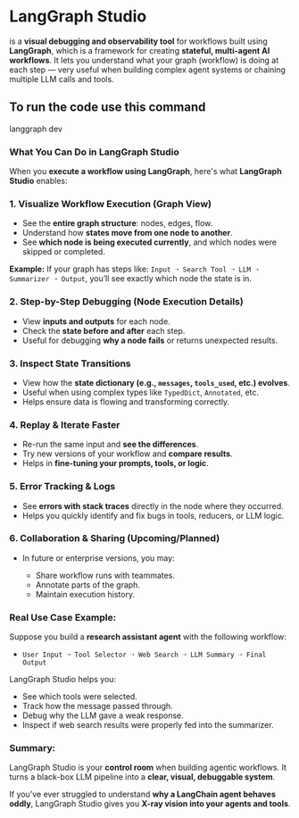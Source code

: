 # LangGraph Studio 
is a **visual debugging and observability tool** for workflows built using **LangGraph**, which is a framework for creating **stateful, multi-agent AI workflows**. It lets you understand what your graph (workflow) is doing at each step — very useful when building complex agent systems or chaining multiple LLM calls and tools.

## To run the code use this command
langgraph dev 

### **What You Can Do in LangGraph Studio**

When you **execute a workflow using LangGraph**, here's what **LangGraph Studio** enables:

### **1. Visualize Workflow Execution (Graph View)**

* See the **entire graph structure**: nodes, edges, flow.
* Understand how **states move from one node to another**.
* See **which node is being executed currently**, and which nodes were skipped or completed.

**Example:**
If your graph has steps like: `Input ➝ Search Tool ➝ LLM ➝ Summarizer ➝ Output`,
you’ll see exactly which node the state is in.

### **2. Step-by-Step Debugging (Node Execution Details)**

* View **inputs and outputs** for each node.
* Check the **state before and after** each step.
* Useful for debugging **why a node fails** or returns unexpected results.

### **3. Inspect State Transitions**

* View how the **state dictionary (e.g., `messages`, `tools_used`, etc.) evolves**.
* Useful when using complex types like `TypedDict`, `Annotated`, etc.
* Helps ensure data is flowing and transforming correctly.

###  **4. Replay & Iterate Faster**

* Re-run the same input and **see the differences**.
* Try new versions of your workflow and **compare results**.
* Helps in **fine-tuning your prompts, tools, or logic**.

### **5. Error Tracking & Logs**

* See **errors with stack traces** directly in the node where they occurred.
* Helps you quickly identify and fix bugs in tools, reducers, or LLM logic.

### **6. Collaboration & Sharing (Upcoming/Planned)**

* In future or enterprise versions, you may:

  * Share workflow runs with teammates.
  * Annotate parts of the graph.
  * Maintain execution history.

### Real Use Case Example:

Suppose you build a **research assistant agent** with the following workflow:

* `User Input ➝ Tool Selector ➝ Web Search ➝ LLM Summary ➝ Final Output`

LangGraph Studio helps you:

* See which tools were selected.
* Track how the message passed through.
* Debug why the LLM gave a weak response.
* Inspect if web search results were properly fed into the summarizer.
  
### Summary:

LangGraph Studio is your **control room** when building agentic workflows. It turns a black-box LLM pipeline into a **clear, visual, debuggable system**.

If you’ve ever struggled to understand **why a LangChain agent behaves oddly**, LangGraph Studio gives you **X-ray vision into your agents and tools**.